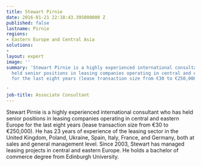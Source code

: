 ```yaml
---
title: Stewart Pirnie
date: 2016-01-21 22:18:43.395000000 Z
published: false
lastname: Pirnie
regions:
- Eastern Europe and Central Asia
solutions:
- 
layout: expert
image: ''
summary: 'Stewart Pirnie is a highly experienced international consultant who has
  held senior positions in leasing companies operating in central and eastern Europe
  for the last eight years (lease transaction size from €30 to €250,000).

'
job-title: Associate Consultant
---
```


Stewart Pirnie is a highly experienced international consultant who has held senior positions in leasing companies operating in central and eastern Europe for the last eight years (lease transaction size from €30 to €250,000). He has 23 years of experience of the leasing sector in the United Kingdom, Poland, Ukraine, Spain, Italy, France, and Germany, both at sales and general management level. Since 2003, Stewart has managed leasing projects in central and eastern Europe. He holds a bachelor of commerce degree from Edinburgh University.
